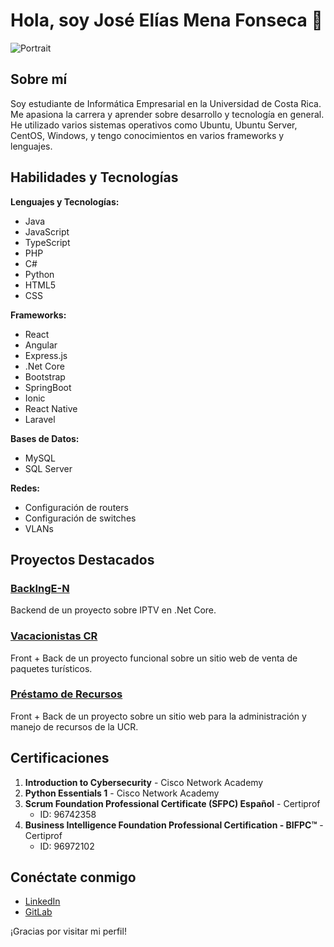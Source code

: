 
# Hola, soy José Elías Mena Fonseca 👋

![Portrait](https://tu-url-de-la-imagen.com)

## Sobre mí
Soy estudiante de Informática Empresarial en la Universidad de Costa Rica. Me apasiona la carrera y aprender sobre desarrollo y tecnología en general. He utilizado varios sistemas operativos como Ubuntu, Ubuntu Server, CentOS, Windows, y tengo conocimientos en varios frameworks y lenguajes.

## Habilidades y Tecnologías
**Lenguajes y Tecnologías:**
- Java
- JavaScript
- TypeScript
- PHP
- C#
- Python
- HTML5
- CSS

**Frameworks:**
- React
- Angular
- Express.js
- .Net Core
- Bootstrap
- SpringBoot
- Ionic
- React Native
- Laravel

**Bases de Datos:**
- MySQL
- SQL Server

**Redes:**
- Configuración de routers
- Configuración de switches
- VLANs

## Proyectos Destacados
### [BackIngE-N](https://github.com/tu-repo)
Backend de un proyecto sobre IPTV en .Net Core.

### [Vacacionistas CR](https://github.com/tu-repo)
Front + Back de un proyecto funcional sobre un sitio web de venta de paquetes turísticos.

### [Préstamo de Recursos](https://github.com/tu-repo)
Front + Back de un proyecto sobre un sitio web para la administración y manejo de recursos de la UCR.

## Certificaciones
1. **Introduction to Cybersecurity** - Cisco Network Academy
2. **Python Essentials 1** - Cisco Network Academy
3. **Scrum Foundation Professional Certificate (SFPC) Español** - Certiprof 
    - ID: 96742358
4. **Business Intelligence Foundation Professional Certification - BIFPC™** - Certiprof 
    - ID: 96972102

## Conéctate conmigo
- [LinkedIn](https://www.linkedin.com/in/jos%C3%A9-el%C3%ADas-mena-fonseca-0328101a9/)
- [GitLab](https://gitlab.com/jmenafonseca28)

¡Gracias por visitar mi perfil!
